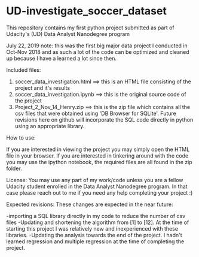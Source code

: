 # UD-investigate_soccer_dataset
This repository contains my first python project submitted as part of Udacity's (UD) Data Analyst Nanodegree program

July 22, 2019 note: this was the first big major data project I conducted in Oct-Nov 2018 and as such a lot of the code can be optimized and cleaned up because I have a learned a lot since then.

Included files:
1. soccer_data_investigation.html      ==> this is an HTML file consisting of the project and it's results
2. soccer_data_investigation.ipynb     ==> this is the original source code of the project
3. Project_2_Nov_14_Henry.zip          ==> this is the zip file which contains all the csv files that were obtained using 'DB Browser for SQLite'. Future revisions here on github will incorporate the SQL code directly in python using an appropriate library.

How to use:

If you are interested in viewing the project you may simply open the HTML file in your browser.
If you are interested in tinkering around with the code you may use the ipython notebook, the required files are all found in the zip folder.


License: You may use any part of my work/code unless you are a fellow Udacity student enrolled in the Data Analyst Nanodegree program. In that case please reach out to me if you need any help completing your project :)

Expected revisions:  These changes are expected in the near future:

-importing a SQL library directly in my code to reduce the number of csv files
-Updating and shortening the algorithm from [1] to [12]. At the time of starting this project I was relatively new and inexperienced with these libraries.
-Updating the analysis towards the end of the project. I hadn't learned regression and multiple regression at the time of completing the project.
